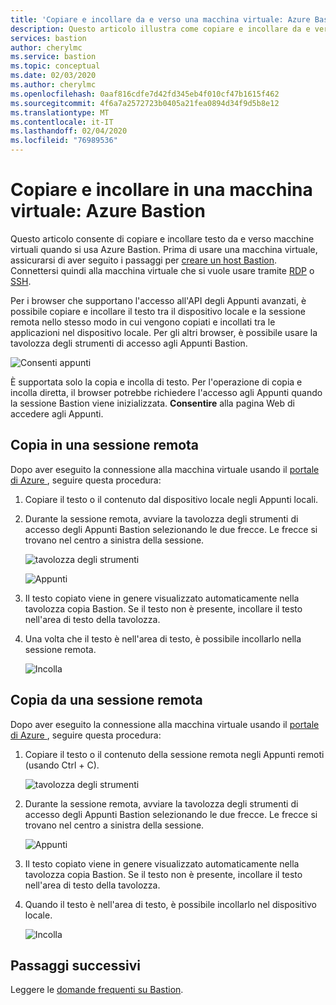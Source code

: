 ```yaml
---
title: 'Copiare e incollare da e verso una macchina virtuale: Azure Bastion'
description: Questo articolo illustra come copiare e incollare da e verso una macchina virtuale di Azure usando Bastion.
services: bastion
author: cherylmc
ms.service: bastion
ms.topic: conceptual
ms.date: 02/03/2020
ms.author: cherylmc
ms.openlocfilehash: 0aaf816cdfe7d42fd345eb4f010cf47b1615f462
ms.sourcegitcommit: 4f6a7a2572723b0405a21fea0894d34f9d5b8e12
ms.translationtype: MT
ms.contentlocale: it-IT
ms.lasthandoff: 02/04/2020
ms.locfileid: "76989536"
---
```

# <a name="copy-and-paste-to-a-virtual-machine-azure-bastion"></a>Copiare e incollare in una macchina virtuale: Azure Bastion

Questo articolo consente di copiare e incollare testo da e verso macchine virtuali quando si usa Azure Bastion. Prima di usare una macchina virtuale, assicurarsi di aver seguito i passaggi per [creare un host Bastion](bastion-create-host-portal.md). Connettersi quindi alla macchina virtuale che si vuole usare tramite [RDP](bastion-connect-vm-rdp.md) o [SSH](bastion-connect-vm-ssh.md).

Per i browser che supportano l'accesso all'API degli Appunti avanzati, è possibile copiare e incollare il testo tra il dispositivo locale e la sessione remota nello stesso modo in cui vengono copiati e incollati tra le applicazioni nel dispositivo locale. Per gli altri browser, è possibile usare la tavolozza degli strumenti di accesso agli Appunti Bastion.

   ![Consenti appunti](./media/bastion-vm-manage/allow.png)

È supportata solo la copia e incolla di testo. Per l'operazione di copia e incolla diretta, il browser potrebbe richiedere l'accesso agli Appunti quando la sessione Bastion viene inizializzata. **Consentire** alla pagina Web di accedere agli Appunti.

## <a name="to"></a>Copia in una sessione remota

Dopo aver eseguito la connessione alla macchina virtuale usando il [portale di Azure ](https://portal.azure.com), seguire questa procedura:

1. Copiare il testo o il contenuto dal dispositivo locale negli Appunti locali.
1. Durante la sessione remota, avviare la tavolozza degli strumenti di accesso degli Appunti Bastion selezionando le due frecce. Le frecce si trovano nel centro a sinistra della sessione.

   ![tavolozza degli strumenti](./media/bastion-vm-manage/left.png)

   ![Appunti](./media/bastion-vm-manage/clipboard.png)
1. Il testo copiato viene in genere visualizzato automaticamente nella tavolozza copia Bastion. Se il testo non è presente, incollare il testo nell'area di testo della tavolozza.
1. Una volta che il testo è nell'area di testo, è possibile incollarlo nella sessione remota.

   ![Incolla](./media/bastion-vm-manage/local.png)

## <a name="from"></a>Copia da una sessione remota

Dopo aver eseguito la connessione alla macchina virtuale usando il [portale di Azure ](https://portal.azure.com), seguire questa procedura:

1. Copiare il testo o il contenuto della sessione remota negli Appunti remoti (usando Ctrl + C).

   ![tavolozza degli strumenti](./media/bastion-vm-manage/remote.png)
1. Durante la sessione remota, avviare la tavolozza degli strumenti di accesso degli Appunti Bastion selezionando le due frecce. Le frecce si trovano nel centro a sinistra della sessione.

   ![Appunti](./media/bastion-vm-manage/clipboard2.png)
1. Il testo copiato viene in genere visualizzato automaticamente nella tavolozza copia Bastion. Se il testo non è presente, incollare il testo nell'area di testo della tavolozza.
1. Quando il testo è nell'area di testo, è possibile incollarlo nel dispositivo locale.

   ![Incolla](./media/bastion-vm-manage/local2.png)
 
## <a name="next-steps"></a>Passaggi successivi

Leggere le [domande frequenti su Bastion](bastion-faq.md).